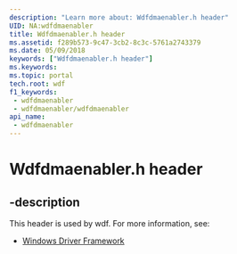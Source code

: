 ```yaml
---
description: "Learn more about: Wdfdmaenabler.h header"
UID: NA:wdfdmaenabler
title: Wdfdmaenabler.h header
ms.assetid: f289b573-9c47-3cb2-8c3c-5761a2743379
ms.date: 05/09/2018
keywords: ["Wdfdmaenabler.h header"]
ms.keywords: 
ms.topic: portal
tech.root: wdf
f1_keywords:
 - wdfdmaenabler
 - wdfdmaenabler/wdfdmaenabler
api_name:
 - wdfdmaenabler
---
```


# Wdfdmaenabler.h header


## -description

This header is used by wdf. For more information, see:

- [Windows Driver Framework](../_wdf/index.md)


